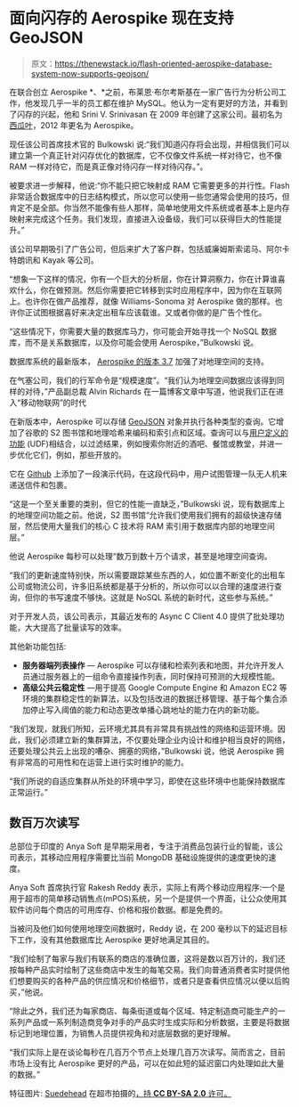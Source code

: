 # 面向闪存的 Aerospike 现在支持 GeoJSON

> 原文：<https://thenewstack.io/flash-oriented-aerospike-database-system-now-supports-geojson/>

在联合创立 Aerospike *、*之前，布莱恩·布尔考斯基在一家广告行为分析公司工作，他发现几乎一半的员工都在维护 MySQL。他认为一定有更好的方法，并看到了闪存的兴起，他和 Srini V. Srinivasan 在 2009 年创建了这家公司。最初名为[西瓜叶](http://www.itworld.com/article/2728332/big-data/citrusleaf--the-fastest-nosql-db-you-ve-never-heard-of.html)，2012 年更名为 Aerospike。

现任该公司首席技术官的 Bulkowski 说:“我们知道闪存将会出现，并相信我们可以建立第一个真正针对闪存优化的数据库，它不仅像文件系统一样对待它，也不像 RAM 一样对待它，而是真正像对待闪存一样对待闪存。”。

被要求进一步解释，他说:“你不能只把它映射成 RAM 它需要更多的并行性。Flash 非常适合数据库中的日志结构模式，所以您可以使用一些您通常会使用的技巧，但肯定不是全部。你当然不能像有些人那样，简单地使用文件系统或者基本上是内存映射来完成这个任务。我们发现，直接进入设备级，我们可以获得巨大的性能提升。”

该公司早期吸引了广告公司，但后来扩大了客户群，包括威廉姆斯索诺马、阿尔卡特朗讯和 Kayak 等公司。

“想象一下这样的情况，你有一个巨大的分析层，你在计算洞察力，你在计算谁喜欢什么，你在做预测。然后你需要把它转移到实时应用程序中，因为你在互联网上。也许你在做产品推荐，就像 Williams-Sonoma 对 Aerospike 做的那样。也许你正试图根据喜好来决定出租车应该载谁。又或者你做的是广告个性化。

“这些情况下，你需要大量的数据库马力，你可能会开始寻找一个 NoSQL 数据库，而不是关系数据库，以及你可能会使用 Aerospike，”Bulkowski 说。

数据库系统的最新版本， [Aerospike 的版本 3.7](http://www.einnews.com/pr_news/308728424/aerospike-announces-latest-version-of-its-high-performance-nosql-database) 加强了对地理空间的支持。

在气塞公司，我们的行军命令是“规模速度”。“我们认为地理空间数据应该得到同样的对待，”产品副总裁 Alvin Richards 在一篇博客文章中写道，他说我们正在进入“移动物联网”的时代

在新版本中，Aerospike 可以存储 [GeoJSON](http://geojson.org/geojson-spec.html) 对象并执行各种类型的查询。它增加了谷歌的 S2 图书馆和地理哈希来编码和索引点和区域。查询可以与[用户定义的功能](http://www.aerospike.com/docs/udf/udf_guide.html) (UDF)相结合，以过滤结果，例如搜索你附近的酒吧、餐馆或教堂，并进一步优化它们，例如，那些开放的。

它在 [Github](https://github.com/aerospike/geospatial-samples/tree/master/delivery) 上添加了一段演示代码，在这段代码中，用户试图管理一队无人机来递送信件和包裹。

“这是一个至关重要的类别，但它的性能一直缺乏，”Bulkowski 说，现有数据库上的地理空间功能之前。他说，S2 图书馆“允许我们使用我们拥有的超级快速存储层，然后使用大量我们的核心 C 技术将 RAM 索引用于数据库内部的地理空间层。”

他说 Aerospike 每秒可以处理“数万到数十万个请求，甚至是地理空间查询。

“我们的更新速度特别快，所以需要跟踪某些东西的人，如位置不断变化的出租车公司或物流公司，许多旧系统都是基于分析的，所以你可以以合理的速度进行查询，但你的书写速度不够快。这就是 NoSQL 系统的新时代，这些参与系统。”

对于开发人员，该公司表示，其最近发布的 Async C Client 4.0 提供了批处理功能，大大提高了批量读写的效率。

其他新功能包括:

*   **服务器端列表操作** — Aerospike 可以存储和检索列表和地图，并允许开发人员通过服务器上的一组命令直接操作列表，同时保持可预测的大规模性能。
*   **高级公共云稳定性** —用于提高 Google Compute Engine 和 Amazon EC2 等环境的集群稳定性的新算法，以及包括改进的数据迁移管理、基于每个集合添加停止写入阈值的能力和动态更改单播心跳地址的能力在内的新功能。

“我们发现，就我们所知，云环境尤其具有非常具有挑战性的网络和运营环境。因此，我们必须建立新的集群算法，不仅要处理企业内设计和维护相当良好的网络，还要处理公共云上出现的嘈杂、拥塞的网络，”Bulkowski 说，他说 Aerospike 拥有非常高的可用性和在运营上进行实时维护的能力。

“我们所说的自适应集群从所处的环境中学习，即使在这些环境中也能保持数据库正常运行。”

## 数百万次读写

总部位于印度的 Anya Soft 是早期采用者，专注于消费品包装行业的智能，该公司表示，其移动应用程序需要比当前 MongoDB 基础设施提供的速度更快的速度。

Anya Soft 首席执行官 Rakesh Reddy 表示，实际上有两个移动应用程序:一个是用于超市的简单移动销售点(mPOS)系统，另一个是提供一个界面，让公众使用其软件访问每个商店的可用库存、价格和报价数据。都是免费的。

当被问及他们如何使用地理空间数据时，Reddy 说，在 200 毫秒以下的延迟目标下工作，没有其他数据库比 Aerospike 更好地满足其目的。

“我们绘制了每家与我们有联系的商店的准确位置，这将是数以百万计的，我们还按每种产品实时绘制了这些商店中发生的每笔交易。我们向普通消费者实时提供他们想要购买的各种产品的供应情况和价格细节，或者只是查看供应情况以便以后购买，”他说。

“除此之外，我们还为每家商店、每条街道或每个区域、特定制造商可能生产的一系列产品或一系列制造商竞争对手的产品实时生成实际和分析数据，主要是将数据标记到地理位置，为销售人员提供视角和对底层数据的更好理解。

“我们实际上是在谈论每秒在几百万个节点上处理几百万次读写。简而言之，目前市场上没有比 Aerospike 更好的产品，可以在如此短的延迟窗口内处理如此大量的数据。”

特征图片: [Suedehead](https://www.flickr.com/photos/suedehead/) 在超市拍摄的[，持 **CC BY-SA 2.0** 许可。](https://www.flickr.com/photos/suedehead/5967027562/in/photolist-a6hzpy-5ogxZ2-njoJPy-suidEm-dvyD4s-5okPe7-52Y7hN-9Mzv2-pD1MED-nNH6cd-qyGvGj-kjQcUa-5RDxaF-kjSBGL-7y2mno-nJGNt9-nLG1x5-7fyqLh-oAJrZ4-C4S9Kj-kt2v3Y-mBHyWJ-gx8eBH-nygNPZ-nygNBz-7yDxrs-ik7KG-e3H6dy-4CNAtv-3X9zLE-5ianP4-dNUgnv-72ueyL-rGXW4-4nRRSJ-8wu45-8M486Y-51uPUU-6mmzZR-b4N8ci-9FdoKr-7D2v1s-Q6tCU-dNZSJy-6UQHz1-3aFaS8-54LDUN-8x5MMh-nRF4vG-t37m8z)

<svg xmlns:xlink="http://www.w3.org/1999/xlink" viewBox="0 0 68 31" version="1.1"><title>Group</title> <desc>Created with Sketch.</desc></svg>